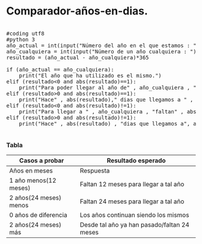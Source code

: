 # Comparador-años-en-dias.


<pre>

#coding utf8
#python 3
año_actual = int(input("Número del año en el que estamos : "))
año_cualquiera = int(input("Número de un año cualquiera : "))
resultado = (año_actual - año_cualquiera)*365

if (año_actual == año_cualquiera):
    print("El año que ha utilizado es el mismo.")
elif (resultado<0 and abs(resultado)==1):
    print("Para poder llegar al año de" , año_cualquiera , "faltan" , abs(resultado) , "dias")
elif (resultado>0 and abs(resultado)==1):
    print("Hace" , abs(resultado)," dias que llegamos a " , año_cualquiera)
elif (resultado<0 and abs(resultado)!=1):
    print("Para llegar a " , año_cualquiera , "faltan" , abs(resultado) , "dias")
elif (resultado>0 and abs(resultado)!=1):
    print("Hace" , abs(resultado) , "dias que llegamos a", año_cualquiera)
 	
</pre>


### Tabla


| Casos a probar | Resultado esperado |
| -------------- | ------------------ |
| Años en meses | Respuesta |
| 1 año menos(12 meses) | Faltan 12 meses para llegar a tal año |
| 2 años(24 meses) menos | Faltan 24 meses para llegar a tal año |
| 0 años de diferencia | Los años continuan siendo los mismos |
| 2 años(24 meses) más | Desde tal año ya han pasado/faltan 24 meses  |

